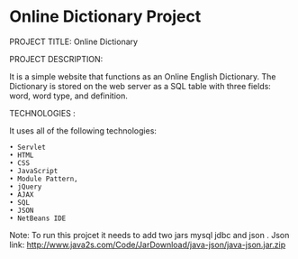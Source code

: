 # Online Dictionary Project


PROJECT TITLE: Online Dictionary

PROJECT DESCRIPTION:

It is a simple website that functions as an Online English Dictionary. The Dictionary is
stored on the web server as a SQL table with three fields: word, word type, and definition. 

TECHNOLOGIES :

It uses all of the following technologies: 

    • Servlet
    • HTML
    • CSS 
    • JavaScript
    • Module Pattern, 
    • jQuery
    • AJAX
    • SQL
    • JSON
    • NetBeans IDE

Note: To run this projcet it needs to add two jars mysql jdbc and json .
      Json link: http://www.java2s.com/Code/JarDownload/java-json/java-json.jar.zip

